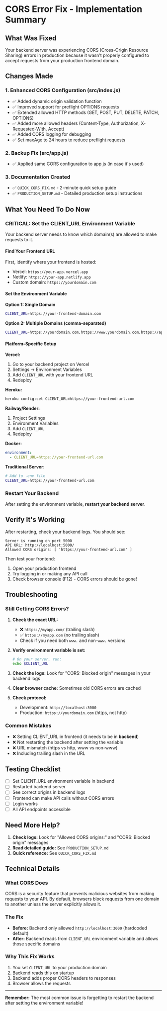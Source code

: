 # CORS Error Fix - Implementation Summary

## What Was Fixed

Your backend server was experiencing CORS (Cross-Origin Resource Sharing) errors in production because it wasn't properly configured to accept requests from your production frontend domain.

## Changes Made

### 1. Enhanced CORS Configuration (src/index.js)
- ✅ Added dynamic origin validation function
- ✅ Improved support for preflight OPTIONS requests  
- ✅ Extended allowed HTTP methods (GET, POST, PUT, DELETE, PATCH, OPTIONS)
- ✅ Added more allowed headers (Content-Type, Authorization, X-Requested-With, Accept)
- ✅ Added CORS logging for debugging
- ✅ Set maxAge to 24 hours to reduce preflight requests

### 2. Backup Fix (src/app.js)
- ✅ Applied same CORS configuration to app.js (in case it's used)

### 3. Documentation Created
- ✅ `QUICK_CORS_FIX.md` - 2-minute quick setup guide
- ✅ `PRODUCTION_SETUP.md` - Detailed production setup instructions

## What You Need To Do Now

### **CRITICAL: Set the CLIENT_URL Environment Variable**

Your backend server needs to know which domain(s) are allowed to make requests to it.

#### Find Your Frontend URL
First, identify where your frontend is hosted:
- Vercel: `https://your-app.vercel.app`
- Netlify: `https://your-app.netlify.app`
- Custom domain: `https://yourdomain.com`

#### Set the Environment Variable

**Option 1: Single Domain**
```bash
CLIENT_URL=https://your-frontend-domain.com
```

**Option 2: Multiple Domains (comma-separated)**
```bash
CLIENT_URL=https://yourdomain.com,https://www.yourdomain.com,https://app.yourdomain.com
```

#### Platform-Specific Setup

**Vercel:**
1. Go to your backend project on Vercel
2. Settings → Environment Variables
3. Add `CLIENT_URL` with your frontend URL
4. Redeploy

**Heroku:**
```bash
heroku config:set CLIENT_URL=https://your-frontend-url.com
```

**Railway/Render:**
1. Project Settings
2. Environment Variables
3. Add `CLIENT_URL`
4. Redeploy

**Docker:**
```yaml
environment:
  - CLIENT_URL=https://your-frontend-url.com
```

**Traditional Server:**
```bash
# Add to .env file
CLIENT_URL=https://your-frontend-url.com
```

### Restart Your Backend
After setting the environment variable, **restart your backend server**.

## Verify It's Working

After restarting, check your backend logs. You should see:
```
Server is running on port 5000
API URL: http://localhost:5000/
Allowed CORS origins: [ 'https://your-frontend-url.com' ]
```

Then test your frontend:
1. Open your production frontend
2. Try logging in or making any API call
3. Check browser console (F12) - CORS errors should be gone!

## Troubleshooting

### Still Getting CORS Errors?

1. **Check the exact URL:**
   - ❌ `https://myapp.com/` (trailing slash)
   - ✅ `https://myapp.com` (no trailing slash)
   - Check if you need both `www.` and non-`www.` versions

2. **Verify environment variable is set:**
   ```bash
   # On your server, run:
   echo $CLIENT_URL
   ```

3. **Check the logs:**
   Look for "CORS: Blocked origin" messages in your backend logs

4. **Clear browser cache:**
   Sometimes old CORS errors are cached

5. **Check protocol:**
   - Development: `http://localhost:3000`
   - Production: `https://yourdomain.com` (https, not http)

### Common Mistakes

- ❌ Setting CLIENT_URL in frontend (it needs to be in **backend**)
- ❌ Not restarting the backend after setting the variable
- ❌ URL mismatch (https vs http, www vs non-www)
- ❌ Including trailing slash in the URL

## Testing Checklist

- [ ] Set CLIENT_URL environment variable in backend
- [ ] Restarted backend server
- [ ] See correct origins in backend logs
- [ ] Frontend can make API calls without CORS errors
- [ ] Login works
- [ ] All API endpoints accessible

## Need More Help?

1. **Check logs:** Look for "Allowed CORS origins:" and "CORS: Blocked origin" messages
2. **Read detailed guide:** See `PRODUCTION_SETUP.md`
3. **Quick reference:** See `QUICK_CORS_FIX.md`

## Technical Details

### What CORS Does
CORS is a security feature that prevents malicious websites from making requests to your API. By default, browsers block requests from one domain to another unless the server explicitly allows it.

### The Fix
- **Before:** Backend only allowed `http://localhost:3000` (hardcoded default)
- **After:** Backend reads from `CLIENT_URL` environment variable and allows those specific domains

### Why This Fix Works
1. You set `CLIENT_URL` to your production domain
2. Backend reads this on startup
3. Backend adds proper CORS headers to responses
4. Browser allows the requests

---

**Remember:** The most common issue is forgetting to restart the backend after setting the environment variable!

